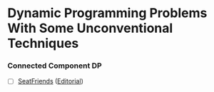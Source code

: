 # Dynamic Programming Problems With Some Unconventional Techniques

### Connected Component DP
- [ ] [SeatFriends](https://community.topcoder.com/stat?c=problem_statement&pm=12909) ([Editorial](https://apps.topcoder.com/wiki/display/tc/SRM+625))
